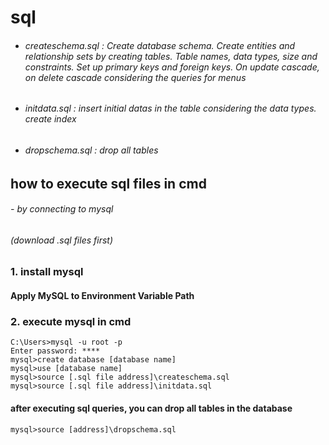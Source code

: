 # sql

- ###### createschema.sql : Create database schema. Create entities and relationship sets by creating tables. Table names, data types, size and constraints. Set up primary keys and foreign keys. On update cascade, on delete cascade considering the queries for menus
- ###### initdata.sql : insert initial datas in the table considering the data types. create index
- ###### dropschema.sql : drop all tables


## how to execute sql files in cmd

###### - by connecting to mysql
###### (download .sql files first)

### 1. install mysql
#### Apply MySQL to Environment Variable Path

### 2. execute mysql in cmd

    C:\Users>mysql -u root -p
    Enter password: ****
    mysql>create database [database name]
    mysql>use [database name]
    mysql>source [.sql file address]\createschema.sql
    mysql>source [.sql file address]\initdata.sql

####     after executing sql queries, you can drop all tables in the database

    mysql>source [address]\dropschema.sql


